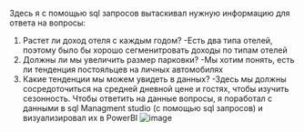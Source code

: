 Здесь я с помощью sql запросов вытаскивал нужную информацию для ответа на вопросы:
1) Растет ли доход отеля с каждым годом?
  -Есть два типа отелей, поэтому было бы хорошо сегменитровать доходы по типам отелей
2) Должны ли мы увеличить размер парковки?
   -Мы хотим понять, есть ли тенденция постояльцев на личных автомобилях
3) Какие тенденции мы можем увидеть в данных?
  -Здесь мы должны сосредоточиться на средней дневной цене и гостях, чтобы изучить сезонность.
Чтобы ответить на данные вопросы, я поработал с данными в sql Managment studio (с помощью sql запросов)
и визуализировал их в PowerBI
![image](https://github.com/malaysia1239/project/assets/84091934/ed720d14-b180-4ff5-86e8-52c2ed4ea9c0)

